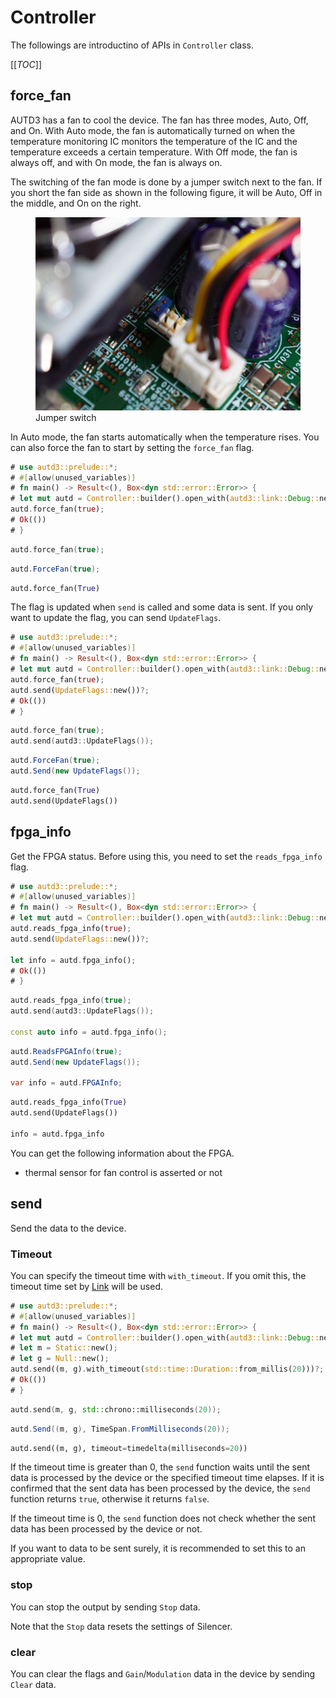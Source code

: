 # Controller

The followings are introductino of APIs in `Controller` class.

[[_TOC_]]

## force_fan

AUTD3 has a fan to cool the device.
The fan has three modes, Auto, Off, and On.
With Auto mode, the fan is automatically turned on when the temperature monitoring IC monitors the temperature of the IC and the temperature exceeds a certain temperature.
With Off mode, the fan is always off, and with On mode, the fan is always on.

The switching of the fan mode is done by a jumper switch next to the fan.
If you short the fan side as shown in the following figure, it will be Auto, Off in the middle, and On on the right.

<figure>
  <img src="../fig/Users_Manual/fan.jpg"/>
  <figcaption>Jumper switch</figcaption>
</figure>

In Auto mode, the fan starts automatically when the temperature rises.
You can also force the fan to start by setting the `force_fan` flag.

```rust
# use autd3::prelude::*;
# #[allow(unused_variables)]
# fn main() -> Result<(), Box<dyn std::error::Error>> {
# let mut autd = Controller::builder().open_with(autd3::link::Debug::new()).unwrap();
autd.force_fan(true);
# Ok(())
# }
```

```cpp
autd.force_fan(true);
```

```cs
autd.ForceFan(true);
```

```python
autd.force_fan(True)
```

The flag is updated when `send` is called and some data is sent.
If you only want to update the flag, you can send `UpdateFlags`.

```rust
# use autd3::prelude::*;
# #[allow(unused_variables)]
# fn main() -> Result<(), Box<dyn std::error::Error>> {
# let mut autd = Controller::builder().open_with(autd3::link::Debug::new()).unwrap();
autd.force_fan(true);
autd.send(UpdateFlags::new())?;
# Ok(())
# }
```

```cpp
autd.force_fan(true);
autd.send(autd3::UpdateFlags());
```

```cs
autd.ForceFan(true);
autd.Send(new UpdateFlags());
```

```python
autd.force_fan(True)
autd.send(UpdateFlags())
```

## fpga_info

Get the FPGA status.
Before using this, you need to set the `reads_fpga_info` flag.

```rust
# use autd3::prelude::*;
# #[allow(unused_variables)]
# fn main() -> Result<(), Box<dyn std::error::Error>> {
# let mut autd = Controller::builder().open_with(autd3::link::Debug::new()).unwrap();
autd.reads_fpga_info(true);
autd.send(UpdateFlags::new())?;

let info = autd.fpga_info();
# Ok(())
# }
```

```cpp
autd.reads_fpga_info(true);
autd.send(autd3::UpdateFlags());

const auto info = autd.fpga_info();
```

```cs
autd.ReadsFPGAInfo(true);
autd.Send(new UpdateFlags());

var info = autd.FPGAInfo;
```

```python
autd.reads_fpga_info(True)
autd.send(UpdateFlags())

info = autd.fpga_info
```

You can get the following information about the FPGA.
- thermal sensor for fan control is asserted or not

## send

Send the data to the device.

### Timeout

You can specify the timeout time with `with_timeout`.
If you omit this, the timeout time set by [Link](./link.md) will be used.

```rust
# use autd3::prelude::*;
# #[allow(unused_variables)]
# fn main() -> Result<(), Box<dyn std::error::Error>> {
# let mut autd = Controller::builder().open_with(autd3::link::Debug::new()).unwrap();
# let m = Static::new();
# let g = Null::new();
autd.send((m, g).with_timeout(std::time::Duration::from_millis(20)))?;
# Ok(())
# }
```

```cpp
autd.send(m, g, std::chrono::milliseconds(20));
```

```cs
autd.Send((m, g), TimeSpan.FromMilliseconds(20));
```

```python
autd.send((m, g), timeout=timedelta(milliseconds=20))
```

If the timeout time is greater than 0, the `send` function waits until the sent data is processed by the device or the specified timeout time elapses.
If it is confirmed that the sent data has been processed by the device, the `send` function returns `true`, otherwise it returns `false`.

If the timeout time is 0, the `send` function does not check whether the sent data has been processed by the device or not.

If you want to data to be sent surely, it is recommended to set this to an appropriate value.

### stop

You can stop the output by sending `Stop` data.

Note that the `Stop` data resets the settings of Silencer.

### clear

You can clear the flags and `Gain`/`Modulation` data in the device by sending `Clear` data.
